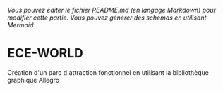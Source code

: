 *Vous pouvez éditer le fichier README.md (en langage Markdown) pour modifier cette partie. Vous pouvez générer des schémas en utilisant
Mermaid*

# ECE-WORLD
Création d'un parc d'attraction fonctionnel en utilisant la bibliothèque graphique Allegro

